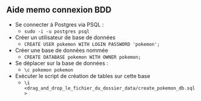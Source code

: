 ## Aide memo connexion BDD 

- Se connecter à Postgres via PSQL : 
  - `sudo -i -u postgres psql`
- Créer un utilisateur de base de données
  - `CREATE USER pokemon WITH LOGIN PASSWORD 'pokemon';`
- Créer une base de données nommée
  - `CREATE DATABASE pokemon WITH OWNER pokemon;`
- Se déplacer sur la base de données :
  - `\c pokemon pokemon`
- Exécuter le script de création de tables sur cette base 
  - `\i <drag_and_drop_le_fichier_du_dossier_data/create_pokemon_db.sql>`